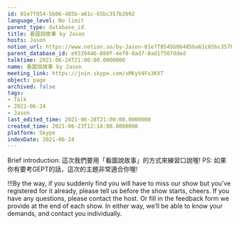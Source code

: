 ```yaml
---
id: 01e7f854-5b06-485b-a61c-65bc357b2692
language_level: No limit
parent_type: database_id
title: 看圖說故事 by Jason
hosts: Jason
notion_url: https://www.notion.so/by-Jason-01e7f8545b06485ba61c65bc357b2692
parent_database_id: e9339446-880f-4ef0-8ad7-8ad1f507dded
talktime: 2021-06-24T21:00:00.0000000
name: 看圖說故事 by Jason
meeting_link: https://join.skype.com/xMKyV4Fx3KXT
object: page
archived: false
tags:
- Talk
- 2021-06-24
- Jason
last_edited_time: 2021-06-28T21:00:00.0000000
created_time: 2021-06-23T12:14:00.0000000
platform: Skype
indexDate: 2021-06-24
---
```




Brief introduction: 這次我們要用「看圖說故事」的方式來練習口說喔!
PS: 如果你有要考GEPT的話，這次的主題非常適合你喔!

!!!By the way, if you suddenly find you will have to miss our show but you’ve registered for it already, please tell us before the show starts, cheers.
If you have any questions, please contact the host. Or fill in the feedback form we provide at the end of each show. In either way, we’ll be able to know your demands, and contact you individually.



